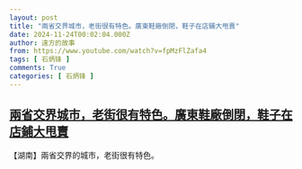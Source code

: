 ```yaml
---
layout: post
title: "兩省交界城市，老街很有特色。廣東鞋廠倒閉，鞋子在店鋪大甩賣"
date: 2024-11-24T00:02:04.000Z
author: 遠方的故事
from: https://www.youtube.com/watch?v=fpMzFlZafa4
tags: [ 石炳锋 ]
comments: True
categories: [ 石炳锋 ]
---
```

<!--1732406524000-->
[兩省交界城市，老街很有特色。廣東鞋廠倒閉，鞋子在店鋪大甩賣](https://www.youtube.com/watch?v=fpMzFlZafa4)
------

<div>
【湖南】兩省交界的城市，老街很有特色。
</div>
